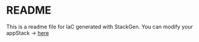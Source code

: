 # README
This is a readme file for IaC generated with StackGen.
You can modify your appStack -> [here](http://stage.dev.stackgen.com/appstacks/784c8ff8-cd52-4975-839e-98866edcfa7f)
